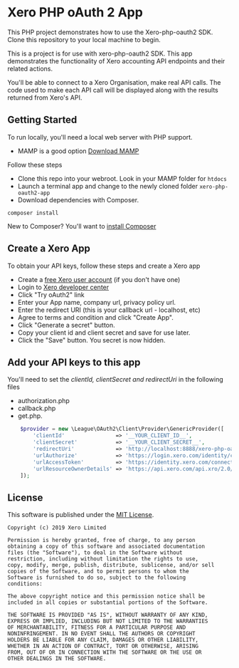 # Xero PHP oAuth 2 App
This PHP project demonstrates how to use the Xero-php-oauth2 SDK.  Clone this repository to your local machine to begin.

This is a project is for use with xero-php-oauth2 SDK. This app demonstrates the functionality of Xero accounting API endpoints and their related actions. 

You'll be able to connect to a Xero Organisation, make real API calls. The code used to make each API call will be displayed along with the results returned from Xero's API.

## Getting Started
To run locally, you'll need a local web server with PHP support.  
* MAMP is a good option [Download MAMP](https://www.mamp.info/en/downloads/) 

Follow these steps
* Clone this repo into your webroot. Look in your MAMP folder for `htdocs`
* Launch a terminal app and change to the newly cloned folder `xero-php-oauth2-app`
* Download dependencies with Composer.

`composer install`

New to Composer? You'll want to [install Composer](https://getcomposer.org/doc/00-intro.md)

## Create a Xero App
To obtain your API keys, follow these steps and create a Xero app

* Create a [free Xero user account](https://www.xero.com/us/signup/api/) (if you don't have one)
* Login to [Xero developer center](https://developer.xero.com/myapps)
* Click "Try oAuth2" link
* Enter your App name, company url, privacy policy url.
* Enter the redirect URI (this is your callback url - localhost, etc)
* Agree to terms and condition and click "Create App".
* Click "Generate a secret" button.
* Copy your client id and client secret and save for use later.
* Click the "Save" button. You secret is now hidden.

## Add your API keys to this app
You'll need to set the *clientId, clientSecret and redirectUri* in the following files

* authorization.php
* callback.php
* get.php.

```php
	$provider = new \League\OAuth2\Client\Provider\GenericProvider([
        'clientId'                => '__YOUR_CLIENT_ID__',   
        'clientSecret'            => '__YOUR_CLIENT_SECRET__',
        'redirectUri'             => 'http://localhost:8888/xero-php-oauth2-app/callback.php',
	    'urlAuthorize'            => 'https://login.xero.com/identity/connect/authorize',
	    'urlAccessToken'          => 'https://identity.xero.com/connect/token',
	    'urlResourceOwnerDetails' => 'https://api.xero.com/api.xro/2.0/Organisation'
	]);
```

## License

This software is published under the [MIT License](http://en.wikipedia.org/wiki/MIT_License).

	Copyright (c) 2019 Xero Limited

	Permission is hereby granted, free of charge, to any person
	obtaining a copy of this software and associated documentation
	files (the "Software"), to deal in the Software without
	restriction, including without limitation the rights to use,
	copy, modify, merge, publish, distribute, sublicense, and/or sell
	copies of the Software, and to permit persons to whom the
	Software is furnished to do so, subject to the following
	conditions:

	The above copyright notice and this permission notice shall be
	included in all copies or substantial portions of the Software.

	THE SOFTWARE IS PROVIDED "AS IS", WITHOUT WARRANTY OF ANY KIND,
	EXPRESS OR IMPLIED, INCLUDING BUT NOT LIMITED TO THE WARRANTIES
	OF MERCHANTABILITY, FITNESS FOR A PARTICULAR PURPOSE AND
	NONINFRINGEMENT. IN NO EVENT SHALL THE AUTHORS OR COPYRIGHT
	HOLDERS BE LIABLE FOR ANY CLAIM, DAMAGES OR OTHER LIABILITY,
	WHETHER IN AN ACTION OF CONTRACT, TORT OR OTHERWISE, ARISING
	FROM, OUT OF OR IN CONNECTION WITH THE SOFTWARE OR THE USE OR
	OTHER DEALINGS IN THE SOFTWARE.


